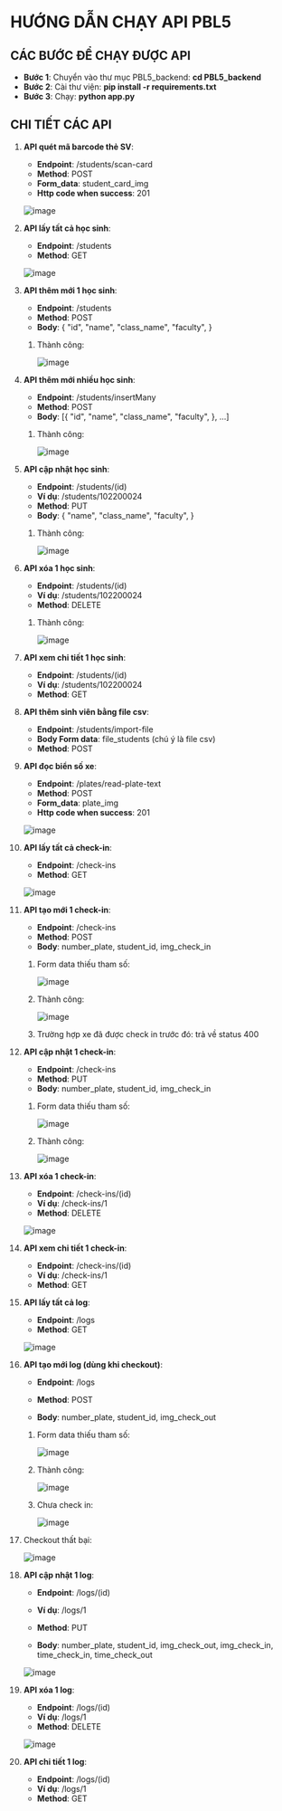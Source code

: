 # HƯỚNG DẪN CHẠY API PBL5

## CÁC BƯỚC ĐỂ CHẠY ĐƯỢC API
- **Bước 1**: Chuyển vào thư mục PBL5_backend: **cd PBL5_backend**
- **Bước 2**: Cài thư viện: **pip install -r requirements.txt**
- **Bước 3**: Chạy: **python app.py**

## CHI TIẾT CÁC API
1. **API quét mã barcode thẻ SV**: 
    - **Endpoint**: /students/scan-card
    - **Method**: POST
    - **Form_data**: student_card_img
    - **Http code when success**: 201

    ![image](https://github.com/dtrbinh/PBL5/assets/93651748/44f5f7fc-7866-4d20-b4e5-8d403676ac8f)

2. **API lấy tất cả học sinh**: 
    - **Endpoint**: /students
    - **Method**: GET

    ![image](https://github.com/dtrbinh/PBL5/assets/93651748/b1cc03c8-e326-447e-ba89-c717f66ac39a)

3. **API thêm mới 1 học sinh**: 
    - **Endpoint**: /students
    - **Method**: POST
    - **Body**:
        {
            "id",
            "name",
            "class_name",
            "faculty",
        }
    
    1. Thành công:
    
        ![image](https://github.com/dtrbinh/PBL5/assets/93651748/a0a89e30-7e0b-44dc-b6e7-7bdb6aea977e)

4. **API thêm mới nhiều học sinh**: 
    - **Endpoint**: /students/insertMany
    - **Method**: POST
    - **Body**:
        [{
            "id",
            "name",
            "class_name",
            "faculty",
        }, ...]
    
    1. Thành công:
    
        ![image](https://github.com/dtrbinh/PBL5/assets/93651748/57a39ec4-f411-4ce1-97e0-900c23eae1be)

5. **API cập nhật học sinh**: 
    - **Endpoint**: /students/(id)
    - **Ví dụ**: /students/102200024
    - **Method**: PUT
    - **Body**:
        {
            "name",
            "class_name",
            "faculty",
        }
    
    1. Thành công:
    
        ![image](https://github.com/dtrbinh/PBL5/assets/93651748/a51a51f6-5145-4f68-b442-840b11c4743f)

6. **API xóa 1 học sinh**: 
    - **Endpoint**: /students/(id)
    - **Ví dụ**: /students/102200024
    - **Method**: DELETE
    
    1. Thành công:
    
        ![image](https://github.com/dtrbinh/PBL5/assets/93651748/da9dc03b-90da-4fd0-9a6f-62b408ad23e7)
7. **API xem chi tiết 1 học sinh**:
    - **Endpoint**: /students/(id)
    - **Ví dụ**: /students/102200024
    - **Method**: GET
8. **API thêm sinh viên bằng file csv**:
    - **Endpoint**: /students/import-file
    - **Body Form data**: file_students (chú ý là file csv)
    - **Method**: POST

8. **API đọc biển số xe**: 
    - **Endpoint**: /plates/read-plate-text
    - **Method**: POST
    - **Form_data**: plate_img
    - **Http code when success**: 201

    ![image](https://github.com/dtrbinh/PBL5/assets/93651748/e34355b0-7a39-4b05-a840-01d3a37a1168)

9. **API lấy tất cả check-in**: 
    - **Endpoint**: /check-ins
    - **Method**: GET
    
    ![image](https://github.com/dtrbinh/PBL5/assets/93651748/d34ecf3b-d5da-410e-9265-d88377b5424a)

10. **API tạo mới 1 check-in**: 
    - **Endpoint**: /check-ins
    - **Method**: POST
    - **Body**: number_plate, student_id, img_check_in

    1. Form data thiếu tham số:

        ![image](https://github.com/dtrbinh/PBL5/assets/93651748/c97d5c81-7910-4c37-9190-c1f16dda953b)

    2. Thành công:
        
        ![image](https://github.com/dtrbinh/PBL5/assets/93651748/c6687a9f-c524-4ee0-acef-8f8969a1e2a5)
    3. Trường hợp xe đã được check in trước đó: trả về status 400

11. **API cập nhật 1 check-in**: 
    - **Endpoint**: /check-ins
    - **Method**: PUT
    - **Body**: number_plate, student_id, img_check_in

    1. Form data thiếu tham số:

        ![image](https://github.com/dtrbinh/PBL5/assets/93651748/b5e302d7-afe0-4490-98e2-47fc70c68e6a)

    2. Thành công:
        
        ![image](https://github.com/dtrbinh/PBL5/assets/93651748/3456cada-87ab-4bdd-b906-b865cc4845e8)

12. **API xóa 1 check-in**: 
    - **Endpoint**: /check-ins/(id)
    - **Ví dụ**: /check-ins/1
    - **Method**: DELETE

    ![image](https://github.com/dtrbinh/PBL5/assets/93651748/7744ec41-0818-402b-9030-8122b9eb06b3)


13. **API xem chi tiết 1 check-in**: 
    - **Endpoint**: /check-ins/(id)
    - **Ví dụ**: /check-ins/1
    - **Method**: GET

14. **API lấy tất cả log**: 
    - **Endpoint**: /logs
    - **Method**: GET

    ![image](https://github.com/dtrbinh/PBL5/assets/93651748/3134f79f-31b2-424e-80a6-c80f6d634fec)
    
15. **API tạo mới log (dùng khi checkout)**: 
    - **Endpoint**: /logs
    - **Method**: POST

    - **Body**: number_plate, student_id, img_check_out

    1. Form data thiếu tham số:

        ![image](https://github.com/dtrbinh/PBL5/assets/93651748/5e6c6ca1-b73f-4297-8b97-fea1fdcd7819)

    2. Thành công:

        ![image](https://github.com/dtrbinh/PBL5/assets/93651748/40b434d6-7f09-4892-ad4d-340542d5b4cc)

    3. Chưa check in:

        ![image](https://github.com/dtrbinh/PBL5/assets/93651748/2f78a3b7-ac2b-4d41-a41f-eec5fcf8d358)

   4. Checkout thất bại:

        ![image](https://github.com/dtrbinh/PBL5/assets/93651748/58a150f2-6b1b-4682-9e08-66e6e679797b)


16. **API cập nhật 1 log**: 
    - **Endpoint**: /logs/(id)
    - **Ví dụ**: /logs/1
    - **Method**: PUT

    - **Body**: number_plate, student_id, img_check_out, img_check_in, time_check_in, time_check_out
    
    ![image](https://github.com/dtrbinh/PBL5/assets/93651748/45fa8ebe-6a3b-4db4-a6c8-c8ca9d773a18)


17. **API xóa 1 log**: 
    - **Endpoint**: /logs/(id)
    - **Ví dụ**: /logs/1
    - **Method**: DELETE
    
    ![image](https://github.com/dtrbinh/PBL5/assets/93651748/8d0ff48a-05c3-4c18-b689-81e583d27396)


18. **API chi tiết 1 log**: 
    - **Endpoint**: /logs/(id)
    - **Ví dụ**: /logs/1
    - **Method**: GET